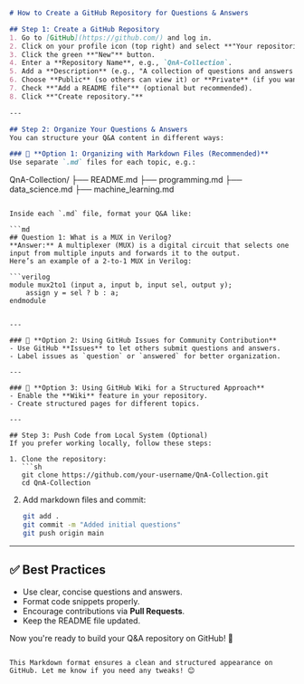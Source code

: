 

```md
# How to Create a GitHub Repository for Questions & Answers

## Step 1: Create a GitHub Repository
1. Go to [GitHub](https://github.com/) and log in.
2. Click on your profile icon (top right) and select **"Your repositories."**
3. Click the green **"New"** button.
4. Enter a **Repository Name**, e.g., `QnA-Collection`.
5. Add a **Description** (e.g., "A collection of questions and answers on various topics").
6. Choose **Public** (so others can view it) or **Private** (if you want restricted access).
7. Check **"Add a README file"** (optional but recommended).
8. Click **"Create repository."**

---

## Step 2: Organize Your Questions & Answers
You can structure your Q&A content in different ways:

### 📂 **Option 1: Organizing with Markdown Files (Recommended)**
Use separate `.md` files for each topic, e.g.:

```
QnA-Collection/
├── README.md
├── programming.md
├── data_science.md
├── machine_learning.md
```

Inside each `.md` file, format your Q&A like:

```md
## Question 1: What is a MUX in Verilog?
**Answer:** A multiplexer (MUX) is a digital circuit that selects one input from multiple inputs and forwards it to the output.  
Here’s an example of a 2-to-1 MUX in Verilog:

```verilog
module mux2to1 (input a, input b, input sel, output y);
    assign y = sel ? b : a;
endmodule
```
```

---

### 🚀 **Option 2: Using GitHub Issues for Community Contribution**
- Use GitHub **Issues** to let others submit questions and answers.
- Label issues as `question` or `answered` for better organization.

---

### 📖 **Option 3: Using GitHub Wiki for a Structured Approach**
- Enable the **Wiki** feature in your repository.
- Create structured pages for different topics.

---

## Step 3: Push Code from Local System (Optional)
If you prefer working locally, follow these steps:

1. Clone the repository:
   ```sh
   git clone https://github.com/your-username/QnA-Collection.git
   cd QnA-Collection
   ```

2. Add markdown files and commit:
   ```sh
   git add .
   git commit -m "Added initial questions"
   git push origin main
   ```

---

## ✅ **Best Practices**
- Use clear, concise questions and answers.
- Format code snippets properly.
- Encourage contributions via **Pull Requests**.
- Keep the README file updated.

Now you're ready to build your Q&A repository on GitHub! 🚀
```

This Markdown format ensures a clean and structured appearance on GitHub. Let me know if you need any tweaks! 😊
